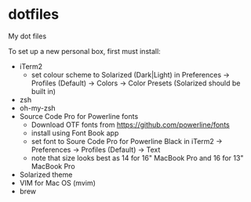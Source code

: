 # dotfiles
My dot files

To set up a new personal box, first must install:

- iTerm2
  - set colour scheme to Solarized (Dark|Light) in Preferences -> Profiles (Default) -> Colors -> Color Presets (Solarized should be built in)
- zsh
- oh-my-zsh
- Source Code Pro for Powerline fonts
  - Download OTF fonts from https://github.com/powerline/fonts
  - install using Font Book app
  - set font to Soure Code Pro for Powerline Black in iTerm2 -> Preferences -> Profiles (Default) -> Text
  - note that size looks best as 14 for 16" MacBook Pro and 16 for 13" MacBook Pro
- Solarized theme
- VIM for Mac OS (mvim)
- brew
